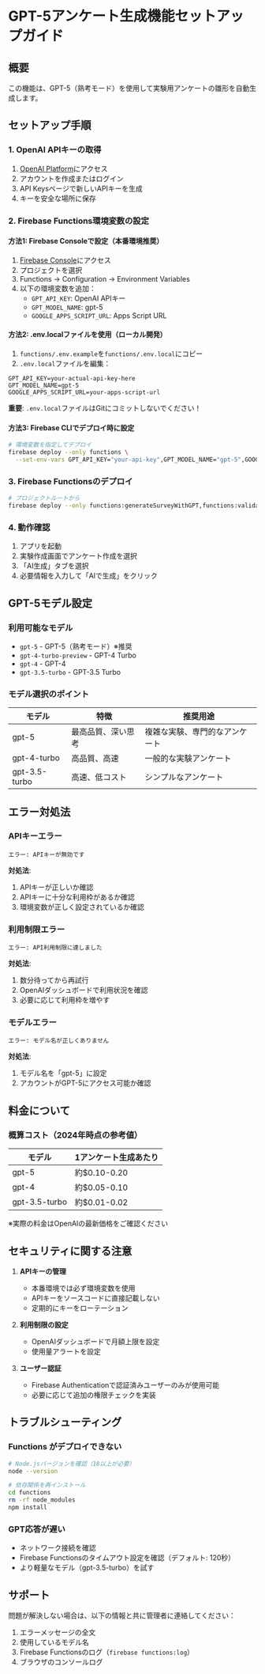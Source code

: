 # GPT-5アンケート生成機能セットアップガイド

## 概要
この機能は、GPT-5（熟考モード）を使用して実験用アンケートの雛形を自動生成します。

## セットアップ手順

### 1. OpenAI APIキーの取得

1. [OpenAI Platform](https://platform.openai.com/)にアクセス
2. アカウントを作成またはログイン
3. API Keysページで新しいAPIキーを生成
4. キーを安全な場所に保存

### 2. Firebase Functions環境変数の設定

#### 方法1: Firebase Consoleで設定（本番環境推奨）

1. [Firebase Console](https://console.firebase.google.com/)にアクセス
2. プロジェクトを選択
3. Functions → Configuration → Environment Variables
4. 以下の環境変数を追加：
   - `GPT_API_KEY`: OpenAI APIキー
   - `GPT_MODEL_NAME`: gpt-5
   - `GOOGLE_APPS_SCRIPT_URL`: Apps Script URL

#### 方法2: .env.localファイルを使用（ローカル開発）

1. `functions/.env.example`を`functions/.env.local`にコピー
2. `.env.local`ファイルを編集：

```env
GPT_API_KEY=your-actual-api-key-here
GPT_MODEL_NAME=gpt-5
GOOGLE_APPS_SCRIPT_URL=your-apps-script-url
```

**重要**: `.env.local`ファイルはGitにコミットしないでください！

#### 方法3: Firebase CLIでデプロイ時に設定

```bash
# 環境変数を指定してデプロイ
firebase deploy --only functions \
  --set-env-vars GPT_API_KEY="your-api-key",GPT_MODEL_NAME="gpt-5",GOOGLE_APPS_SCRIPT_URL="your-url"
```

### 3. Firebase Functionsのデプロイ

```bash
# プロジェクトルートから
firebase deploy --only functions:generateSurveyWithGPT,functions:validateGPTAPIKey,functions:getAvailableGPTModels
```

### 4. 動作確認

1. アプリを起動
2. 実験作成画面でアンケート作成を選択
3. 「AI生成」タブを選択
4. 必要情報を入力して「AIで生成」をクリック

## GPT-5モデル設定

### 利用可能なモデル

- `gpt-5` - GPT-5（熟考モード）※推奨
- `gpt-4-turbo-preview` - GPT-4 Turbo
- `gpt-4` - GPT-4
- `gpt-3.5-turbo` - GPT-3.5 Turbo

### モデル選択のポイント

| モデル | 特徴 | 推奨用途 |
|--------|------|----------|
| gpt-5 | 最高品質、深い思考 | 複雑な実験、専門的なアンケート |
| gpt-4-turbo | 高品質、高速 | 一般的な実験アンケート |
| gpt-3.5-turbo | 高速、低コスト | シンプルなアンケート |

## エラー対処法

### APIキーエラー
```
エラー: APIキーが無効です
```
**対処法**:
1. APIキーが正しいか確認
2. APIキーに十分な利用枠があるか確認
3. 環境変数が正しく設定されているか確認

### 利用制限エラー
```
エラー: API利用制限に達しました
```
**対処法**:
1. 数分待ってから再試行
2. OpenAIダッシュボードで利用状況を確認
3. 必要に応じて利用枠を増やす

### モデルエラー
```
エラー: モデル名が正しくありません
```
**対処法**:
1. モデル名を「gpt-5」に設定
2. アカウントがGPT-5にアクセス可能か確認

## 料金について

### 概算コスト（2024年時点の参考値）

| モデル | 1アンケート生成あたり |
|--------|---------------------|
| gpt-5 | 約$0.10-0.20 |
| gpt-4 | 約$0.05-0.10 |
| gpt-3.5-turbo | 約$0.01-0.02 |

※実際の料金はOpenAIの最新価格をご確認ください

## セキュリティに関する注意

1. **APIキーの管理**
   - 本番環境では必ず環境変数を使用
   - APIキーをソースコードに直接記載しない
   - 定期的にキーをローテーション

2. **利用制限の設定**
   - OpenAIダッシュボードで月額上限を設定
   - 使用量アラートを設定

3. **ユーザー認証**
   - Firebase Authenticationで認証済みユーザーのみが使用可能
   - 必要に応じて追加の権限チェックを実装

## トラブルシューティング

### Functions がデプロイできない
```bash
# Node.jsバージョンを確認（18以上が必要）
node --version

# 依存関係を再インストール
cd functions
rm -rf node_modules
npm install
```

### GPT応答が遅い
- ネットワーク接続を確認
- Firebase Functionsのタイムアウト設定を確認（デフォルト: 120秒）
- より軽量なモデル（gpt-3.5-turbo）を試す

## サポート

問題が解決しない場合は、以下の情報と共に管理者に連絡してください：

1. エラーメッセージの全文
2. 使用しているモデル名
3. Firebase Functionsのログ（`firebase functions:log`）
4. ブラウザのコンソールログ